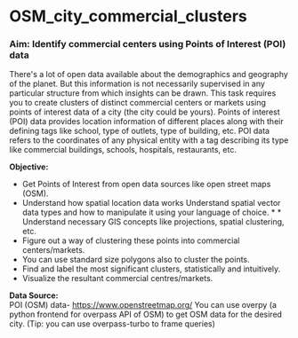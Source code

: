 # OSM_city_commercial_clusters
### **Aim:** Identify commercial centers using Points of Interest (POI) data  
There's a lot of open data available about the demographics and geography of the planet. But this information is not necessarily supervised in any particular structure from which insights can be drawn.  This task requires you to create clusters of distinct commercial centers or markets using points of interest data of a city (the city could be yours). Points of interest (POI) data provides location information of different places along with their defining tags like school, type of outlets, type of building, etc.  POI data refers to the coordinates of any physical entity with a tag describing its type like commercial buildings, schools, hospitals, restaurants, etc. 

**Objective:**  
* Get Points of Interest from open data sources like open street maps (OSM). 
* Understand how spatial location data works Understand spatial vector data types and how to manipulate it using your language of choice. * * Understand necessary GIS concepts like projections, spatial clustering, etc. 
* Figure out a way of clustering these points into commercial centers/markets. 
* You can use standard size polygons also to cluster the points. 
* Find and label the most significant clusters, statistically and intuitively.  
* Visualize the resultant commercial centres/markets.   

**Data Source:**  
POI (OSM) data- https://www.openstreetmap.org/ You can use overpy (a python frontend for overpass API of OSM) to get OSM data for the desired city.  (Tip: you can use overpass-turbo to frame queries)
